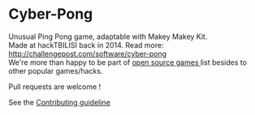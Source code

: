 # Cyber-Pong
Unusual Ping Pong game, adaptable with Makey Makey Kit. <br>
Made at hackTBILISI back in 2014. Read more: http://challengepost.com/software/cyber-pong <br>
We're more than happy to be part of <a href="https://github.com/leereilly/games" target="_blank">open source games </a> list besides to other popular games/hacks. <br>

Pull requests are welcome ! 

See the <a href="https://github.com/dreamtocode/Cyber-Pong/blob/master/CONTRIBUTING.md" target="_blank">Contributing guideline</a>


 
